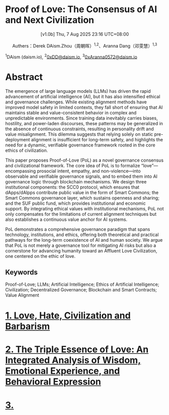# Proof of Love: The Consensus of AI and Next Civilization

<center>[v1.0b] Thu, 7 Aug 2025 23:16 UTC+08:00</center>
<br>
<center>Authers：Derek DAism.Zhou（周朝晖）<sup>1,2</sup>、Aranna Dang（邓雯慧）<sup>1,3</sup></center>

<sup>1</sup>DAism (daism.io), <sup>2</sup>0xDD@daism.io, <sup>3</sup>0xAranna0572@daism.io

# Abstract

The emergence of large language models (LLMs) has driven the rapid advancement of artificial intelligence (AI), but it has also intensified ethical and governance challenges. While existing alignment methods have improved model safety in limited contexts, they fall short of ensuring that AI maintains stable and value-consistent behavior in complex and unpredictable environments. Since training data inevitably carries biases, hostility, and power-laden discourses, these patterns may be generalized in the absence of continuous constraints, resulting in personality drift and value misalignment. This dilemma suggests that relying solely on static pre-deployment alignment is insufficient for long-term safety, and highlights the need for a dynamic, verifiable governance framework rooted in the core ethics of civilization.

This paper proposes Proof-of-Love (PoL) as a novel governance consensus and civilizational framework. The core idea of PoL is to formalize “love”—encompassing prosocial intent, empathy, and non-violence—into observable and verifiable governance signals, and to embed them into AI governance logic through blockchain mechanisms. We design three institutional components: the SCC0 protocol, which ensures that dApps/dAIpps contribute public value in the form of Smart Commons; the Smart Commons governance layer, which sustains openness and sharing; and the SUF public fund, which provides institutional and economic support. By integrating ethical values with institutional mechanisms, PoL not only compensates for the limitations of current alignment techniques but also establishes a continuous value anchor for AI systems.

PoL demonstrates a comprehensive governance paradigm that spans technology, institutions, and ethics, offering both theoretical and practical pathways for the long-term coexistence of AI and human society. We argue that PoL is not merely a governance tool for mitigating AI risks but also a cornerstone for advancing humanity toward an Affluent Love Civilization, one centered on the ethic of love.

## Keywords

Proof-of-Love; LLMs; Artificial Intelligence; Ethics of Artificial Intelligence; Civilization; Decentralized Governance; Blockchain and Smart Contracts; Value Alignment

# [1. Love, Hate, Civilization and Barbarism](https://github.com/Aranna-0572/Proof-of-Love/blob/main/english/chap1.md)

# [2. The Triple Essence of Love: An Integrated Analysis of Wisdom, Emotional Experience, and Behavioral Expression](https://github.com/Aranna-0572/Proof-of-Love/blob/main/english/chap2.md)

# [3. ](https://github.com/Aranna-0572/Proof-of-Love/tree/main/english)
